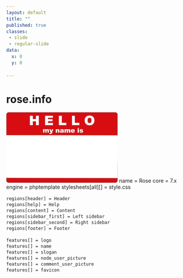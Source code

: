 ```yaml
---
layout: default
title: ""
published: true
classes:
 - slide
 - regular-slide
data:
  x: 0
  y: 0

---
```


# rose.info
<img src="images/nametag.jpeg" />
<!-- language: lang-none -->
    name = Rose
    core = 7.x 
    engine = phptemplate 
    stylesheets[all][] = style.css
    
    regions[header] = Header
    regions[help] = Help
    regions[content] = Content
    regions[sidebar_first] = Left sidebar
    regions[sidebar_second] = Right sidebar
    regions[footer] = Footer
    
    features[] = logo
    features[] = name
    features[] = slogan
    features[] = node_user_picture
    features[] = comment_user_picture
    features[] = favicon
